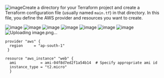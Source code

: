 ![image](https://github.com/pooja-bhavani/About-terraform/assets/147735975/5f3e6758-1ada-4f74-9879-d9aaa1710077)Create a directory for your Terraform project and create a Terraform configuration file (usually named ``main.tf``) in that directory.
In this file, you define the AWS provider and resources you want to create.

![image](https://github.com/pooja-bhavani/About-terraform/assets/147735975/26225f67-5689-4576-bd75-0b99ed38d16f)
![image](https://github.com/pooja-bhavani/About-terraform/assets/147735975/d342aec9-8849-4cc0-99b1-68396d9eb436)
![image](https://github.com/pooja-bhavani/About-terraform/assets/147735975/93ab279b-4bef-459a-a6c7-445e421f4dd7)
![image](https://github.com/pooja-bhavani/About-terraform/assets/147735975/9d113818-15ee-4ddc-b5f8-fbe9e932d540)
![image](https://github.com/pooja-bhavani/About-terraform/assets/147735975/36838aa6-2de9-4c44-bf23-4c304008480e)
![image](https://github.com/pooja-bhavani/About-terraform/assets/147735975/d4cd7801-305b-41a2-bb88-034838ee182b)
![image](https://github.com/pooja-bhavani/About-terraform/assets/147735975/7998fb9a-121e-4e70-a375-f592208ad766)
![Uploading image.png…]()







```
provider "aws" {
  region     = "ap-south-1"
 }
 
resource "aws_instance" "web" {
  ami           = ami-04f8d7ed2f1a54b14  # Specify appropriate ami id
  instance_type = "t2.micro"
  }
```
